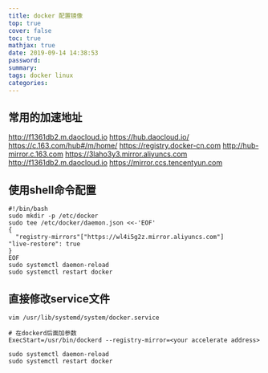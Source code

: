 ```yaml
---
title: docker 配置镜像
top: true
cover: false
toc: true
mathjax: true
date: 2019-09-14 14:38:53
password:
summary:
tags: docker linux
categories:
---
```


## 常用的加速地址
http://f1361db2.m.daocloud.io
https://hub.daocloud.io/
https://c.163.com/hub#/m/home/
https://registry.docker-cn.com
http://hub-mirror.c.163.com
https://3laho3y3.mirror.aliyuncs.com
http://f1361db2.m.daocloud.io
https://mirror.ccs.tencentyun.com

## 使用shell命令配置
```shell
#!/bin/bash
sudo mkdir -p /etc/docker
sudo tee /etc/docker/daemon.json <<-'EOF'
{
  "registry-mirrors"["https://wl4i5g2z.mirror.aliyuncs.com"]
"live-restore": true
}
EOF
sudo systemctl daemon-reload
sudo systemctl restart docker
```

## 直接修改service文件
```
vim /usr/lib/systemd/system/docker.service

# 在dockerd后面加参数
ExecStart=/usr/bin/dockerd --registry-mirror=<your accelerate address>

sudo systemctl daemon-reload
sudo systemctl restart docker
```
